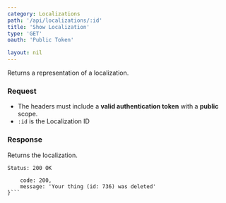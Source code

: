 ```yaml
---
category: Localizations
path: '/api/localizations/:id'
title: 'Show Localization'
type: 'GET'
oauth: 'Public Token'

layout: nil
---
```


Returns a representation of a localization.

### Request

* The headers must include a **valid authentication token** with a **public** scope.
* ```:id``` is the Localization ID

### Response

Returns the localization.

```Status: 200 OK```
```{
    code: 200,
    message: 'Your thing (id: 736) was deleted'
}```
